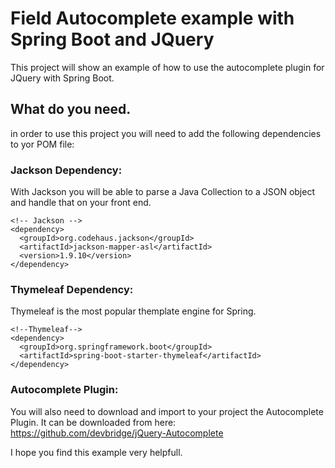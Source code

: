 # Field Autocomplete example with Spring Boot and JQuery #
This project will show an example of how to use the autocomplete plugin for JQuery with Spring Boot.

## What do you need. 
in order to use this project you will need to add the following dependencies to yor POM file:

### Jackson Dependency:
With Jackson you will be able to parse a Java Collection to a JSON object and handle that on your front end.
```
<!-- Jackson -->
<dependency>
  <groupId>org.codehaus.jackson</groupId>
  <artifactId>jackson-mapper-asl</artifactId>
  <version>1.9.10</version>
</dependency>
```
### Thymeleaf Dependency:
Thymeleaf is the most popular themplate engine for Spring.

```
<!--Thymeleaf-->
<dependency>
  <groupId>org.springframework.boot</groupId>
  <artifactId>spring-boot-starter-thymeleaf</artifactId>
</dependency>
```

### Autocomplete Plugin: 
You will also need to download and import to your project the Autocomplete Plugin.
It can be downloaded from here: https://github.com/devbridge/jQuery-Autocomplete


I hope you find this example very helpfull. 
